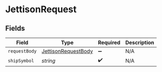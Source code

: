 # JettisonRequest


## Fields

| Field                                                                 | Type                                                                  | Required                                                              | Description                                                           |
| --------------------------------------------------------------------- | --------------------------------------------------------------------- | --------------------------------------------------------------------- | --------------------------------------------------------------------- |
| `requestBody`                                                         | [JettisonRequestBody](../../models/operations/jettisonrequestbody.md) | :heavy_minus_sign:                                                    | N/A                                                                   |
| `shipSymbol`                                                          | *string*                                                              | :heavy_check_mark:                                                    | N/A                                                                   |